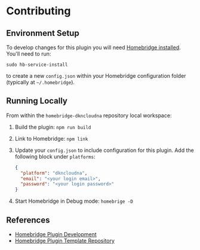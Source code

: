# Contributing

## Environment Setup

To develop changes for this plugin you will need [Homebridge installed](https://github.com/homebridge/homebridge/wiki). You'll need to run:

`sudo hb-service-install`

to create a new `config.json` within your Homebridge configuration folder (typically at `~/.homebridge`).

## Running Locally

From within the `homebridge-dkncloudna` repository local workspace:

1. Build the plugin: `npm run build`
2. Link to Homebridge: `npm link`
3. Update your `config.json` to include configuration for this plugin. Add the following block under `platforms`:

   ```json
   {
     "platform": "dkncloudna",
     "email": "<your login email>",
     "password": "<your login password>"
   }
   ```

4. Start Homebridge in Debug mode: `homebrige -D`

## References

- [Homebridge Plugin Development](https://developers.homebridge.io/#/)
- [Homebridge Plugin Template Repository](https://github.com/homebridge/homebridge-plugin-template)
